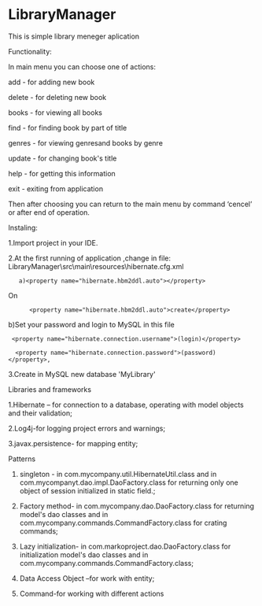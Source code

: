 # LibraryManager
This is simple library meneger aplication

Functionality:

In main menu you can choose one of actions:
  
add - for adding new book
  
delete - for deleting new book

books - for viewing all books

find - for finding book by part of title

genres - for viewing       genresand books by genre

update - for changing book's title

help - for getting this information

exit - exiting from application

Then after choosing you can return to the main menu by command ‘cencel’ or after end of operation.

Instaling:

1.Import project in your IDE.

2.At the first running of application ,change in file: LibraryManager\src\main\resources\hibernate.cfg.xml 

       a)<property name="hibernate.hbm2ddl.auto"></property> 
       
On 

          <property name="hibernate.hbm2ddl.auto">create</property>

b)Set your password and login to MySQL in this file

     <property name="hibernate.connection.username">(login)</property>
     
      <property name="hibernate.connection.password">(password)</property>,
  
3.Create in MySQL new database 'MyLibrary'

Libraries and frameworks

1.Hibernate – for connection to a database, operating with model objects and their validation;

2.Log4j-for logging project errors and warnings;

3.javax.persistence- for mapping entity;

Patterns

1.	singleton - in com.mycompany.util.HibernateUtil.class and in 
com.mycompanyt.dao.impl.DaoFactory.class for returning only one object of session initialized in static field.;

2.	Factory method- in com.mycompany.dao.DaoFactory.class for returning model's dao classes and in com.mycompany.commands.CommandFactory.class for crating commands;

3.	Lazy initialization- in com.markoproject.dao.DaoFactory.class for  initialization model's dao classes and in com.mycompany.commands.CommandFactory.class;

4.	Data Access Object –for work with entity;

5.	Command-for working with different actions

